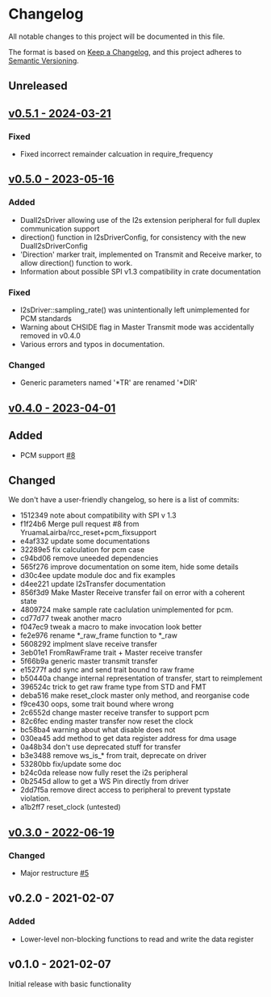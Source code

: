 # Changelog
All notable changes to this project will be documented in this file.

The format is based on [Keep a Changelog](https://keepachangelog.com/en/1.0.0/),
and this project adheres to [Semantic Versioning](https://semver.org/spec/v2.0.0.html).

## Unreleased

## [v0.5.1 - 2024-03-21](https://github.com/samcrow/stm32_i2s/tree/v0.5.1)

### Fixed
 - Fixed incorrect remainder calcuation in require_frequency

## [v0.5.0 - 2023-05-16](https://github.com/samcrow/stm32_i2s/tree/v0.5.0)

### Added
 - DualI2sDriver allowing use of the I2s extension peripheral for full duplex
   communication support
 - direction() function in I2sDriverConfig, for consistency with the new
   DualI2sDriverConfig
 - 'Direction' marker trait, implemented on Transmit and Receive marker, to
   allow direction() function to work.
 - Information about possible SPI v1.3 compatibility in crate documentation

### Fixed
 - I2sDriver::sampling_rate() was unintentionally left unimplemented for PCM
   standards
 - Warning about CHSIDE flag in Master Transmit mode was accidentally removed
   in v0.4.0
 - Various errors and typos in documentation.

### Changed
 -  Generic parameters named '\*TR' are renamed '\*DIR'

## [v0.4.0 - 2023-04-01](https://github.com/samcrow/stm32_i2s/tree/v0.4.0)

## Added

- PCM support [#8](https://github.com/samcrow/stm32_i2s/pull/8)

## Changed

We don't have a user-friendly changelog, so here is a list of commits:

 
- 1512349 note about compatibility with SPI v 1.3
- f1f24b6 Merge pull request #8 from YruamaLairba/rcc_reset+pcm_fixsupport
- e4af332 update some documentations
- 32289e5 fix calculation for pcm case
- c94bd06 remove uneeded dependencies
- 565f276 improve documentation on some item, hide some details
- d30c4ee update module doc and fix examples
- d4ee221 update I2sTransfer documentation
- 856f3d9 Make Master Receive transfer fail on error with a coherent state
- 4809724 make sample rate caclulation unimplemented for pcm.
- cd77d77 tweak another macro
- f047ec9 tweak a macro to make invocation look better
- fe2e976 rename *_raw_frame function to *_raw
- 5608292 implment slave receive transfer
- 3eb01e1 FromRawFrame trait + Master receive transfer
- 5f66b9a generic master transmit transfer
- e15277f add sync and send trait bound to raw frame
- b50440a change internal representation of transfer, start to reimplement
- 396524c trick to get raw frame type from STD and FMT
- deba516 make reset_clock master only method, and reorganise code
- f9ce430 oops, some trait bound where wrong
- 2c6552d change master receive transfer to support pcm
- 82c6fec ending master transfer now reset the clock
- bc58ba4 warning about what disable does not
- 030ea45 add method to get data register address for dma usage
- 0a48b34 don't use deprecated stuff for transfer
- b3e3488 remove ws_is_* from trait, deprecate on driver
- 53280bb fix/update some doc
- b24c0da release now fully reset the i2s peripheral
- 0b2545d allow to get a WS Pin directly from driver
- 2dd7f5a remove direct access to peripheral to prevent typstate violation.
- a1b2ff7 reset_clock (untested)


## [v0.3.0 - 2022-06-19](https://github.com/samcrow/stm32_i2s/tree/v0.3.0)

### Changed

- Major restructure [#5](https://github.com/samcrow/stm32_i2s/pull/5)

## v0.2.0 - 2021-02-07

### Added

- Lower-level non-blocking functions to read and write the data register

## v0.1.0 - 2021-02-07

Initial release with basic functionality

